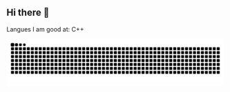 ## Hi there 👋
Langues I am good at: C++
<!--
**Patriac9/Patriac9** is a ✨ _special_ ✨ repository because its `README.md` (this file) appears on your GitHub profile.

Here are some ideas to get you started:

- 🔭 I’m currently working on ...
- 🌱 I’m currently learning ...
- 👯 I’m looking to collaborate on ...
- 🤔 I’m looking for help with ...
- 💬 Ask me about ...
- 📫 How to reach me: ...
- 😄 Pronouns: ...
- ⚡ Fun fact: ...
-->
<picture>
  <source media="(prefers-color-scheme: dark)" srcset="https://raw.githubusercontent.com/Patriac9/Patriac9/output/github-contribution-grid-snake-dark.svg">
  <source media="(prefers-color-scheme: light)" srcset="https://raw.githubusercontent.com/Patriac9/Patriac9/output/github-contribution-grid-snake.svg">
  <img alt="github contribution grid snake animation" src="https://raw.githubusercontent.com/Patriac9/Patriac9/output/github-contribution-grid-snake.svg">
</picture>
